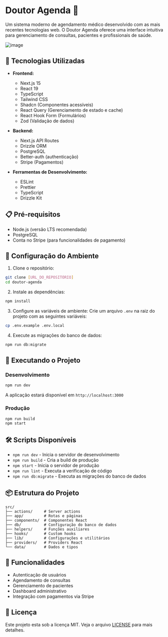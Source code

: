 # Doutor Agenda 🏥

Um sistema moderno de agendamento médico desenvolvido com as mais recentes tecnologias web. O Doutor Agenda oferece uma interface intuitiva para gerenciamento de consultas, pacientes e profissionais de saúde.

![image](https://github.com/user-attachments/assets/9232d9be-52c7-40dc-99d8-568ec14f82ec)


## 🚀 Tecnologias Utilizadas

- **Frontend:**

  - Next.js 15
  - React 19
  - TypeScript
  - Tailwind CSS
  - Shadcn (Componentes acessíveis)
  - React Query (Gerenciamento de estado e cache)
  - React Hook Form (Formulários)
  - Zod (Validação de dados)

- **Backend:**

  - Next.js API Routes
  - Drizzle ORM
  - PostgreSQL
  - Better-auth (authenticação)
  - Stripe (Pagamentos)

- **Ferramentas de Desenvolvimento:**
  - ESLint
  - Prettier
  - TypeScript
  - Drizzle Kit

## 📋 Pré-requisitos

- Node.js (versão LTS recomendada)
- PostgreSQL
- Conta no Stripe (para funcionalidades de pagamento)

## 🔧 Configuração do Ambiente

1. Clone o repositório:

```bash
git clone [URL_DO_REPOSITÓRIO]
cd doutor-agenda
```

2. Instale as dependências:

```bash
npm install
```

3. Configure as variáveis de ambiente:
   Crie um arquivo `.env` na raiz do projeto com as seguintes variáveis:

```bash
cp .env.example .env.local
```

4. Execute as migrações do banco de dados:

```bash
npm run db:migrate
```

## 🚀 Executando o Projeto

### Desenvolvimento

```bash
npm run dev
```

A aplicação estará disponível em `http://localhost:3000`

### Produção

```bash
npm run build
npm start
```

## 🛠️ Scripts Disponíveis

- `npm run dev` - Inicia o servidor de desenvolvimento
- `npm run build` - Cria a build de produção
- `npm start` - Inicia o servidor de produção
- `npm run lint` - Executa a verificação de código
- `npm run db:migrate` - Executa as migrações do banco de dados

## 📦 Estrutura do Projeto

```
src/
├── actions/     # Server actions
├── app/         # Rotas e páginas
├── components/  # Componentes React
├── db/          # Configuração do banco de dados
├── helpers/     # Funções auxiliares
├── hooks/       # Custom hooks
├── lib/         # Configurações e utilitários
├── providers/   # Providers React
└── data/        # Dados e tipos
```

## 🔐 Funcionalidades

- Autenticação de usuários
- Agendamento de consultas
- Gerenciamento de pacientes
- Dashboard administrativo
- Integração com pagamentos via Stripe

## 📝 Licença

Este projeto esta sob a licença MIT. Veja o arquivo [LICENSE](LICENSE) para mais detalhes.
